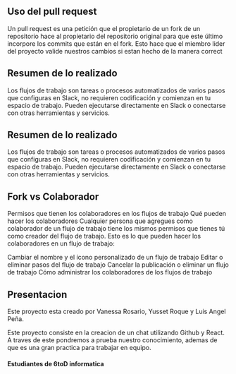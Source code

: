 ## Uso del pull request 
Un pull request es una petición que el propietario de un fork de un repositorio hace al propietario del repositorio original para que este último incorpore los commits que están en el fork. Esto hace que el miembro lider del proyecto valide nuestros cambios si estan hecho de la manera correct
## Resumen de lo  realizado
Los flujos de trabajo son tareas o procesos automatizados de varios pasos que configuras en Slack, no requieren codificación y comienzan en tu espacio de trabajo. Pueden ejecutarse directamente en Slack o conectarse con otras herramientas y servicios.
## Resumen de lo realizado

Los flujos de trabajo son tareas o procesos automatizados de varios pasos que configuras en Slack, no requieren codificación y comienzan en tu espacio de trabajo. Pueden ejecutarse directamente en Slack o conectarse con otras herramientas y servicios.

## Fork vs Colaborador
Permisos que tienen los colaboradores en los flujos de trabajo
Qué pueden hacer los colaboradores
Cualquier persona que agregues como colaborador de un flujo de trabajo tiene los mismos permisos que tienes tú como creador del flujo de trabajo. Esto es lo que pueden hacer los colaboradores en un flujo de trabajo:

Cambiar el nombre y el ícono personalizado de un flujo de trabajo
Editar o eliminar pasos del flujo de trabajo
Cancelar la publicación o eliminar un flujo de trabajo
Cómo administrar los colaboradores de los flujos de trabajo
## Presentacion 
Este proyecto esta creado por Vanessa Rosario, Yusset Roque y Luis Angel Peña.

Este proyecto consiste en la creacion de un chat utilizando Github y React. A traves de este pondremos a prueba nuestro conocimiento, ademas de que es una gran practica para trabajar en equipo. 
#### Estudiantes de 6toD informatica 
